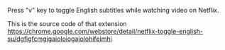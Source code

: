 Press "v" key to toggle English subtitles while watching video on Netflix.

This is the source code of that extension https://chrome.google.com/webstore/detail/netflix-toggle-english-su/dgfigfcmgjgaioloiogajolohifeimhi
